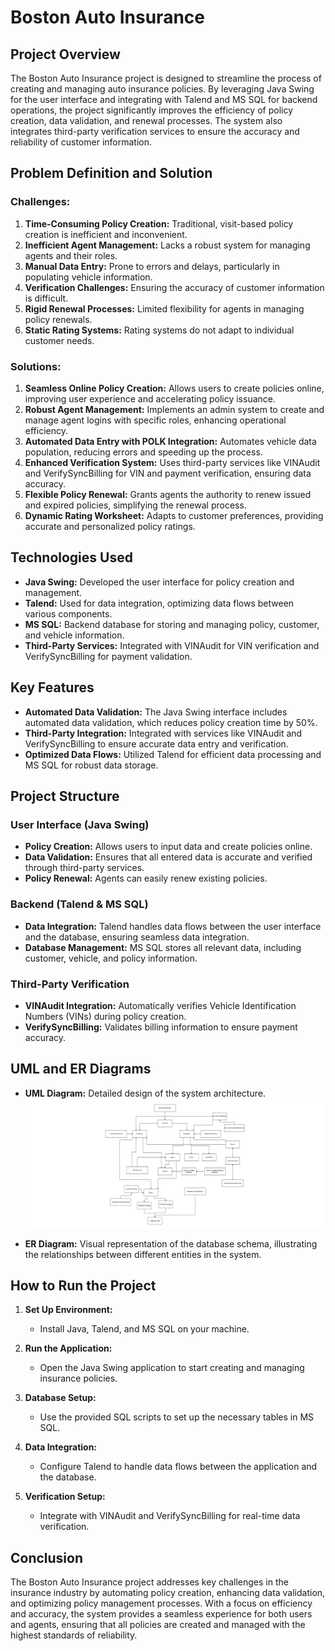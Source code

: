 # Boston Auto Insurance

## Project Overview

The Boston Auto Insurance project is designed to streamline the process of creating and managing auto insurance policies. By leveraging Java Swing for the user interface and integrating with Talend and MS SQL for backend operations, the project significantly improves the efficiency of policy creation, data validation, and renewal processes. The system also integrates third-party verification services to ensure the accuracy and reliability of customer information.

## Problem Definition and Solution

### Challenges:
1. **Time-Consuming Policy Creation:** Traditional, visit-based policy creation is inefficient and inconvenient.
2. **Inefficient Agent Management:** Lacks a robust system for managing agents and their roles.
3. **Manual Data Entry:** Prone to errors and delays, particularly in populating vehicle information.
4. **Verification Challenges:** Ensuring the accuracy of customer information is difficult.
5. **Rigid Renewal Processes:** Limited flexibility for agents in managing policy renewals.
6. **Static Rating Systems:** Rating systems do not adapt to individual customer needs.

### Solutions:
1. **Seamless Online Policy Creation:** Allows users to create policies online, improving user experience and accelerating policy issuance.
2. **Robust Agent Management:** Implements an admin system to create and manage agent logins with specific roles, enhancing operational efficiency.
3. **Automated Data Entry with POLK Integration:** Automates vehicle data population, reducing errors and speeding up the process.
4. **Enhanced Verification System:** Uses third-party services like VINAudit and VerifySyncBilling for VIN and payment verification, ensuring data accuracy.
5. **Flexible Policy Renewal:** Grants agents the authority to renew issued and expired policies, simplifying the renewal process.
6. **Dynamic Rating Worksheet:** Adapts to customer preferences, providing accurate and personalized policy ratings.

## Technologies Used

- **Java Swing:** Developed the user interface for policy creation and management.
- **Talend:** Used for data integration, optimizing data flows between various components.
- **MS SQL:** Backend database for storing and managing policy, customer, and vehicle information.
- **Third-Party Services:** Integrated with VINAudit for VIN verification and VerifySyncBilling for payment validation.

## Key Features

- **Automated Data Validation:** The Java Swing interface includes automated data validation, which reduces policy creation time by 50%.
- **Third-Party Integration:** Integrated with services like VINAudit and VerifySyncBilling to ensure accurate data entry and verification.
- **Optimized Data Flows:** Utilized Talend for efficient data processing and MS SQL for robust data storage.

## Project Structure

### User Interface (Java Swing)
- **Policy Creation:** Allows users to input data and create policies online.
- **Data Validation:** Ensures that all entered data is accurate and verified through third-party services.
- **Policy Renewal:** Agents can easily renew existing policies.

### Backend (Talend & MS SQL)
- **Data Integration:** Talend handles data flows between the user interface and the database, ensuring seamless data integration.
- **Database Management:** MS SQL stores all relevant data, including customer, vehicle, and policy information.

### Third-Party Verification
- **VINAudit Integration:** Automatically verifies Vehicle Identification Numbers (VINs) during policy creation.
- **VerifySyncBilling:** Validates billing information to ensure payment accuracy.

## UML and ER Diagrams

- **UML Diagram:** Detailed design of the system architecture.
![UML Diagram](FinalUMLdiagram.drawio.png)

- **ER Diagram:** Visual representation of the database schema, illustrating the relationships between different entities in the system.

## How to Run the Project

1. **Set Up Environment:**
   - Install Java, Talend, and MS SQL on your machine.

2. **Run the Application:**
   - Open the Java Swing application to start creating and managing insurance policies.

3. **Database Setup:**
   - Use the provided SQL scripts to set up the necessary tables in MS SQL.

4. **Data Integration:**
   - Configure Talend to handle data flows between the application and the database.

5. **Verification Setup:**
   - Integrate with VINAudit and VerifySyncBilling for real-time data verification.

## Conclusion

The Boston Auto Insurance project addresses key challenges in the insurance industry by automating policy creation, enhancing data validation, and optimizing policy management processes. With a focus on efficiency and accuracy, the system provides a seamless experience for both users and agents, ensuring that all policies are created and managed with the highest standards of reliability.
